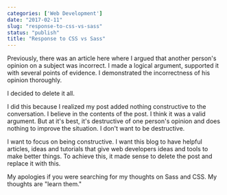 ```yaml
---
categories: ['Web Development']
date: "2017-02-11"
slug: "response-to-css-vs-sass"
status: "publish"
title: "Response to CSS vs Sass"
---
```


Previously, there was an article here where I argued that another person's opinion on a subject was incorrect. I made a logical argument, supported it with several points of evidence. I demonstrated the incorrectness of his opinion thoroughly.

I decided to delete it all.

I did this because I realized my post added nothing constructive to the conversation. I believe in the contents of the post. I think it was a valid argument. But at it's best, it's destructive of one person's opinion and does nothing to improve the situation. I don't want to be destructive.

I want to focus on being constructive. I want this blog to have helpful articles, ideas and tutorials that give web developers ideas and tools to make better things. To achieve this, it made sense to delete the post and replace it with this.

My apologies if you were searching for my thoughts on Sass and CSS. My thoughts are "learn them."
